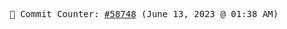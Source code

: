 <p align="center">
    <samp>
        📮 Commit Counter: <a href="https://github.com/Javascript-void0/Javascript-void0/commits/main">#58748</a> (June 13, 2023 @ 01:38 AM)
    </samp>
</p>